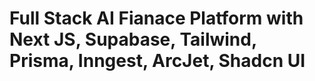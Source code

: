 # Full Stack AI Fianace Platform with Next JS, Supabase, Tailwind, Prisma, Inngest, ArcJet, Shadcn UI

```
